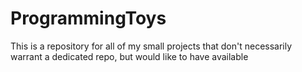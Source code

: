 # ProgrammingToys
This is a repository for all of my small projects that don't necessarily warrant a dedicated repo, but would like to have available 
